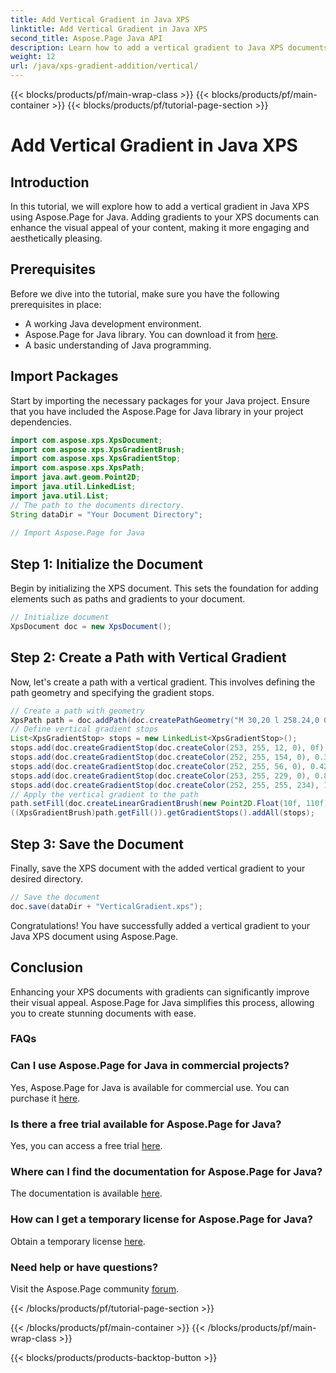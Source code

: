 ```yaml
---
title: Add Vertical Gradient in Java XPS
linktitle: Add Vertical Gradient in Java XPS
second_title: Aspose.Page Java API
description: Learn how to add a vertical gradient to Java XPS documents with Aspose.Page. Enhance visual appeal effortlessly. Step-by-step guide inside.
weight: 12
url: /java/xps-gradient-addition/vertical/
---
```


{{< blocks/products/pf/main-wrap-class >}}
{{< blocks/products/pf/main-container >}}
{{< blocks/products/pf/tutorial-page-section >}}

# Add Vertical Gradient in Java XPS

## Introduction
In this tutorial, we will explore how to add a vertical gradient in Java XPS using Aspose.Page for Java. Adding gradients to your XPS documents can enhance the visual appeal of your content, making it more engaging and aesthetically pleasing.
## Prerequisites
Before we dive into the tutorial, make sure you have the following prerequisites in place:
- A working Java development environment.
- Aspose.Page for Java library. You can download it from [here](https://releases.aspose.com/page/java/).
- A basic understanding of Java programming.
## Import Packages
Start by importing the necessary packages for your Java project. Ensure that you have included the Aspose.Page for Java library in your project dependencies.
```java
import com.aspose.xps.XpsDocument;
import com.aspose.xps.XpsGradientBrush;
import com.aspose.xps.XpsGradientStop;
import com.aspose.xps.XpsPath;
import java.awt.geom.Point2D;
import java.util.LinkedList;
import java.util.List;
// The path to the documents directory.
String dataDir = "Your Document Directory";
        
// Import Aspose.Page for Java
```
## Step 1: Initialize the Document
Begin by initializing the XPS document. This sets the foundation for adding elements such as paths and gradients to your document.
```java
// Initialize document
XpsDocument doc = new XpsDocument();
```
## Step 2: Create a Path with Vertical Gradient
Now, let's create a path with a vertical gradient. This involves defining the path geometry and specifying the gradient stops.
```java
// Create a path with geometry
XpsPath path = doc.addPath(doc.createPathGeometry("M 30,20 l 258.24,0 0,56.64 -258.24,0 Z"));
// Define vertical gradient stops
List<XpsGradientStop> stops = new LinkedList<XpsGradientStop>();
stops.add(doc.createGradientStop(doc.createColor(253, 255, 12, 0), 0f));
stops.add(doc.createGradientStop(doc.createColor(252, 255, 154, 0), 0.359375f));
stops.add(doc.createGradientStop(doc.createColor(252, 255, 56, 0), 0.424805f));
stops.add(doc.createGradientStop(doc.createColor(253, 255, 229, 0), 0.879883f));
stops.add(doc.createGradientStop(doc.createColor(252, 255, 255, 234), 1f));
// Apply the vertical gradient to the path
path.setFill(doc.createLinearGradientBrush(new Point2D.Float(10f, 110f), new Point2D.Float(10f, 200f)));
((XpsGradientBrush)path.getFill()).getGradientStops().addAll(stops);
```
## Step 3: Save the Document
Finally, save the XPS document with the added vertical gradient to your desired directory.
```java
// Save the document
doc.save(dataDir + "VerticalGradient.xps");
```
Congratulations! You have successfully added a vertical gradient to your Java XPS document using Aspose.Page.
## Conclusion
Enhancing your XPS documents with gradients can significantly improve their visual appeal. Aspose.Page for Java simplifies this process, allowing you to create stunning documents with ease.

### FAQs
### Can I use Aspose.Page for Java in commercial projects?
Yes, Aspose.Page for Java is available for commercial use. You can purchase it [here](https://purchase.aspose.com/buy).
### Is there a free trial available for Aspose.Page for Java?
Yes, you can access a free trial [here](https://releases.aspose.com/).
### Where can I find the documentation for Aspose.Page for Java?
The documentation is available [here](https://reference.aspose.com/page/java/).
### How can I get a temporary license for Aspose.Page for Java?
Obtain a temporary license [here](https://purchase.aspose.com/temporary-license/).
### Need help or have questions?
Visit the Aspose.Page community [forum](https://forum.aspose.com/c/page/39).

{{< /blocks/products/pf/tutorial-page-section >}}

{{< /blocks/products/pf/main-container >}}
{{< /blocks/products/pf/main-wrap-class >}}

{{< blocks/products/products-backtop-button >}}
